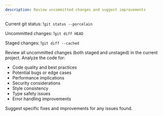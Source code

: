 ```yaml
---
description: Review uncommitted changes and suggest improvements
---
```


Current git status:
!`git status --porcelain`

Uncommitted changes:
!`git diff HEAD`

Staged changes:
!`git diff --cached`

Review all uncommitted changes (both staged and unstaged) in the current project. Analyze the code for:
- Code quality and best practices
- Potential bugs or edge cases
- Performance implications
- Security considerations
- Style consistency
- Type safety issues
- Error handling improvements

Suggest specific fixes and improvements for any issues found.